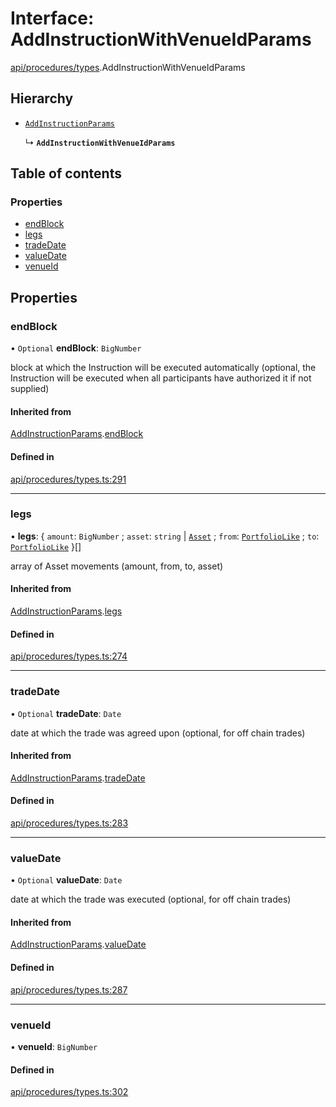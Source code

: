 # Interface: AddInstructionWithVenueIdParams

[api/procedures/types](../wiki/api.procedures.types).AddInstructionWithVenueIdParams

## Hierarchy

- [`AddInstructionParams`](../wiki/api.procedures.types.AddInstructionParams)

  ↳ **`AddInstructionWithVenueIdParams`**

## Table of contents

### Properties

- [endBlock](../wiki/api.procedures.types.AddInstructionWithVenueIdParams#endblock)
- [legs](../wiki/api.procedures.types.AddInstructionWithVenueIdParams#legs)
- [tradeDate](../wiki/api.procedures.types.AddInstructionWithVenueIdParams#tradedate)
- [valueDate](../wiki/api.procedures.types.AddInstructionWithVenueIdParams#valuedate)
- [venueId](../wiki/api.procedures.types.AddInstructionWithVenueIdParams#venueid)

## Properties

### endBlock

• `Optional` **endBlock**: `BigNumber`

block at which the Instruction will be executed automatically (optional, the Instruction will be executed when all participants have authorized it if not supplied)

#### Inherited from

[AddInstructionParams](../wiki/api.procedures.types.AddInstructionParams).[endBlock](../wiki/api.procedures.types.AddInstructionParams#endblock)

#### Defined in

[api/procedures/types.ts:291](https://github.com/PolymathNetwork/polymesh-sdk/blob/299ce247/src/api/procedures/types.ts#L291)

___

### legs

• **legs**: { `amount`: `BigNumber` ; `asset`: `string` \| [`Asset`](../wiki/api.entities.Asset.Asset) ; `from`: [`PortfolioLike`](../wiki/types#portfoliolike) ; `to`: [`PortfolioLike`](../wiki/types#portfoliolike)  }[]

array of Asset movements (amount, from, to, asset)

#### Inherited from

[AddInstructionParams](../wiki/api.procedures.types.AddInstructionParams).[legs](../wiki/api.procedures.types.AddInstructionParams#legs)

#### Defined in

[api/procedures/types.ts:274](https://github.com/PolymathNetwork/polymesh-sdk/blob/299ce247/src/api/procedures/types.ts#L274)

___

### tradeDate

• `Optional` **tradeDate**: `Date`

date at which the trade was agreed upon (optional, for off chain trades)

#### Inherited from

[AddInstructionParams](../wiki/api.procedures.types.AddInstructionParams).[tradeDate](../wiki/api.procedures.types.AddInstructionParams#tradedate)

#### Defined in

[api/procedures/types.ts:283](https://github.com/PolymathNetwork/polymesh-sdk/blob/299ce247/src/api/procedures/types.ts#L283)

___

### valueDate

• `Optional` **valueDate**: `Date`

date at which the trade was executed (optional, for off chain trades)

#### Inherited from

[AddInstructionParams](../wiki/api.procedures.types.AddInstructionParams).[valueDate](../wiki/api.procedures.types.AddInstructionParams#valuedate)

#### Defined in

[api/procedures/types.ts:287](https://github.com/PolymathNetwork/polymesh-sdk/blob/299ce247/src/api/procedures/types.ts#L287)

___

### venueId

• **venueId**: `BigNumber`

#### Defined in

[api/procedures/types.ts:302](https://github.com/PolymathNetwork/polymesh-sdk/blob/299ce247/src/api/procedures/types.ts#L302)
